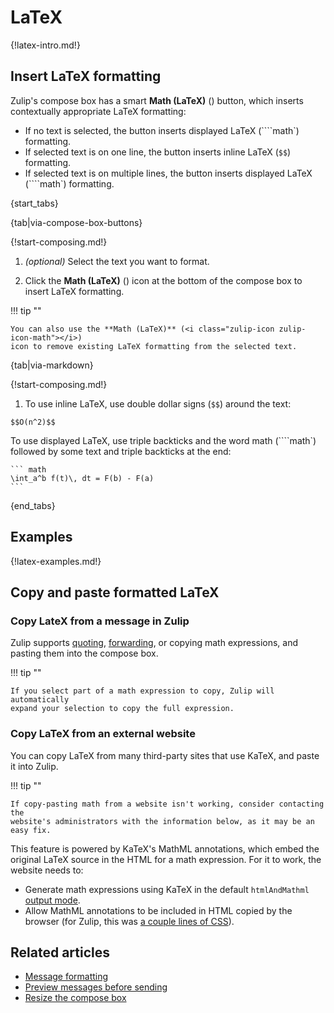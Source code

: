 # LaTeX

{!latex-intro.md!}

## Insert LaTeX formatting

Zulip's compose box has a smart **Math (LaTeX)** (<i class="zulip-icon
zulip-icon-math"></i>) button, which inserts contextually appropriate LaTeX
formatting:

- If no text is selected, the button inserts displayed LaTeX (````math`) formatting.
- If selected text is on one line, the button inserts inline LaTeX (`$$`)
  formatting.
- If selected text is on multiple lines, the button inserts displayed LaTeX
  (````math`) formatting.

{start_tabs}

{tab|via-compose-box-buttons}

{!start-composing.md!}

1. _(optional)_ Select the text you want to format.

1. Click the **Math (LaTeX)** (<i class="zulip-icon zulip-icon-math"></i>) icon at the
   bottom of the compose box to insert LaTeX formatting.

!!! tip ""

    You can also use the **Math (LaTeX)** (<i class="zulip-icon zulip-icon-math"></i>)
    icon to remove existing LaTeX formatting from the selected text.

{tab|via-markdown}

{!start-composing.md!}

1. To use inline LaTeX, use double dollar signs (`$$`) around the text:

~~~
$$O(n^2)$$
~~~
   To use displayed LaTeX, use triple backticks and the word math
   (````math`) followed by some text and triple backticks at the end:
~~~
``` math
\int_a^b f(t)\, dt = F(b) - F(a)
```
~~~

{end_tabs}

## Examples

{!latex-examples.md!}

## Copy and paste formatted LaTeX

### Copy LateX from a message in Zulip

Zulip supports [quoting](/help/quote-or-forward-a-message#quote-a-message),
[forwarding](/help/quote-or-forward-a-message#forward-a-message), or copying
math expressions, and pasting them into the compose box.

!!! tip ""

    If you select part of a math expression to copy, Zulip will automatically
    expand your selection to copy the full expression.

### Copy LaTeX from an external website

You can copy LaTeX from many third-party sites that use KaTeX, and paste it into
Zulip.

!!! tip ""

    If copy-pasting math from a website isn't working, consider contacting the
    website's administrators with the information below, as it may be an easy fix.

This feature is powered by KaTeX's MathML annotations, which embed the original
LaTeX source in the HTML for a math expression. For it to work, the website
needs to:

- Generate math expressions using KaTeX in the default `htmlAndMathml` [output
mode](https://katex.org/docs/options.html).
- Allow MathML annotations to be included in HTML copied by the browser (for
Zulip, this was [a couple lines of
CSS](https://github.com/zulip/zulip/commit/353f57e518b88333615911f12a031177c46d7fbe)).

## Related articles

* [Message formatting](/help/format-your-message-using-markdown)
* [Preview messages before sending](/help/preview-your-message-before-sending)
* [Resize the compose box](/help/resize-the-compose-box)
